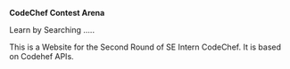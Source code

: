 **CodeChef Contest Arena**

Learn by Searching .....

This is a Website for the Second Round of SE Intern CodeChef. It is based on Codehef APIs.
